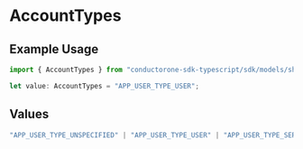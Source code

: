 # AccountTypes

## Example Usage

```typescript
import { AccountTypes } from "conductorone-sdk-typescript/sdk/models/shared";

let value: AccountTypes = "APP_USER_TYPE_USER";
```

## Values

```typescript
"APP_USER_TYPE_UNSPECIFIED" | "APP_USER_TYPE_USER" | "APP_USER_TYPE_SERVICE_ACCOUNT" | "APP_USER_TYPE_SYSTEM_ACCOUNT"
```